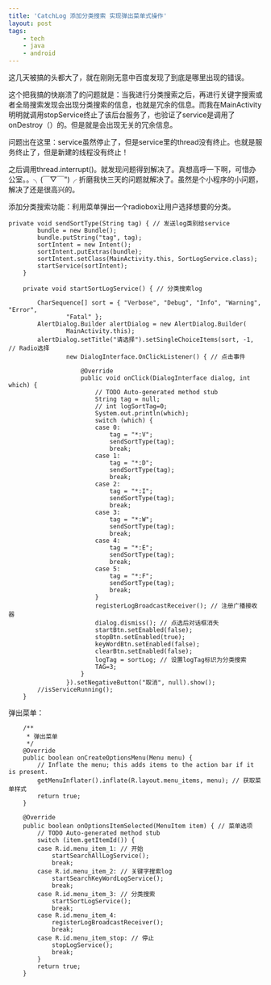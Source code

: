 ```yaml
---
title: 'CatchLog 添加分类搜索 实现弹出菜单式操作'
layout: post
tags:
    - tech
    - java
    - android
---
```


这几天被搞的头都大了，就在刚刚无意中百度发现了到底是哪里出现的错误。

这个把我搞的快崩溃了的问题就是：当我进行分类搜索之后，再进行关键字搜索或者全局搜索发现会出现分类搜索的信息，也就是冗余的信息。而我在MainActivity明明就调用stopService终止了该后台服务了，也验证了service是调用了onDestroy（）的。但是就是会出现无关的冗余信息。

问题出在这里：service虽然停止了，但是service里的thread没有终止。也就是服务终止了，但是新建的线程没有终止！

之后调用thread.interrupt()。就发现问题得到解决了。真想高呼一下啊，可惜办公室。。╮(￣▽￣")╭ 折磨我快三天的问题就解决了。虽然是个小程序的小问题，解决了还是很高兴的。

添加分类搜索功能：利用菜单弹出一个radiobox让用户选择想要的分类。

    private void sendSortType(String tag) { // 发送log类别给service
            bundle = new Bundle();
            bundle.putString("tag", tag);
            sortIntent = new Intent();
            sortIntent.putExtras(bundle);
            sortIntent.setClass(MainActivity.this, SortLogService.class);
            startService(sortIntent);
        }

        private void startSortLogService() { // 分类搜索log

            CharSequence[] sort = { "Verbose", "Debug", "Info", "Warning", "Error",
                    "Fatal" };
            AlertDialog.Builder alertDialog = new AlertDialog.Builder(
                    MainActivity.this);
            alertDialog.setTitle("请选择").setSingleChoiceItems(sort, -1, // Radio选择
                    new DialogInterface.OnClickListener() { // 点击事件

                        @Override
                        public void onClick(DialogInterface dialog, int which) {
                            // TODO Auto-generated method stub
                            String tag = null;
                            // int logSortTag=0;
                            System.out.println(which);
                            switch (which) {
                            case 0:
                                tag = "*:V";
                                sendSortType(tag);
                                break;
                            case 1:
                                tag = "*:D";
                                sendSortType(tag);
                                break;
                            case 2:
                                tag = "*:I";
                                sendSortType(tag);
                                break;
                            case 3:
                                tag = "*:W";
                                sendSortType(tag);
                                break;
                            case 4:
                                tag = "*:E";
                                sendSortType(tag);
                                break;
                            case 5:
                                tag = "*:F";
                                sendSortType(tag);
                                break;
                            }
                            registerLogBroadcastReceiver(); // 注册广播接收器
                            dialog.dismiss(); // 点选后对话框消失
                            startBtn.setEnabled(false);
                            stopBtn.setEnabled(true);
                            keyWordBtn.setEnabled(false);
                            clearBtn.setEnabled(false);
                            logTag = sortLog; // 设置logTag标识为分类搜索
                            TAG=3;
                        }
                    }).setNegativeButton("取消", null).show();
            //isServiceRunning();
        }

弹出菜单：

        /**
         * 弹出菜单
         */
        @Override
        public boolean onCreateOptionsMenu(Menu menu) {
            // Inflate the menu; this adds items to the action bar if it is present.
            getMenuInflater().inflate(R.layout.menu_items, menu); // 获取菜单样式
            return true;
        }

        @Override
        public boolean onOptionsItemSelected(MenuItem item) { // 菜单选项
            // TODO Auto-generated method stub
            switch (item.getItemId()) {
            case R.id.menu_item_1: // 开始
                startSearchAllLogService();
                break;
            case R.id.menu_item_2: // 关键字搜索log
                startSearchKeyWordLogService();
                break;
            case R.id.menu_item_3: // 分类搜索
                startSortLogService();
                break;
            case R.id.menu_item_4:
                registerLogBroadcastReceiver();
                break;
            case R.id.menu_item_stop: // 停止
                stopLogService();
                break;
            }
            return true;
        }